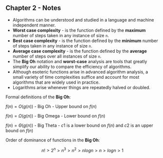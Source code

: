 ## Chapter 2 - Notes

- Algorithms can be understood and studied in a language and machine independent manner.
- **Worst case complexity** - is the function defined by the **maximum** number of steps taken in any instance of size `n`.
- **Best case complexity** - is the function defined by the **minimum** number of steps taken in any instance of size `n`.
- **Average case complexity** - is the function defined by the **average** number of steps over all instances of size `n`.
- The **Big Oh** notation and **worst-case** analysis are tools that greatly simplify our ability to compare the efficiency of algorithms.
- Although esoteric functions arise in advanced algorithm analysis, a small variety of time complexities suffice and account for most algorithms that are widely used in practice.
- Logarithms arise whenever things are repeatedly halved or doubled.

Formal definitions of the **Big Oh**:

$f(n) = O(g(n))$ - Big Oh - Upper bound on $f(n)$

$f(n) = \Omega(g(n))$ - Big Omega - Lower bound on $f(n)$

$f(n) = \Theta(g(n))$ - Big Theta - $c1$ is a lower bound on $f(n)$ and $c2$ is an upper bound on $f(n)$

Order of dominance of functions in the **Big Oh**:

```math
n! > 2^n > n^3 > n^2 > n log n > n > log n > 1
```
